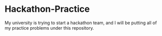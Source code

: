# Hackathon-Practice
My university is trying to start a hackathon team, and I will be putting all of my practice problems under this repository.
